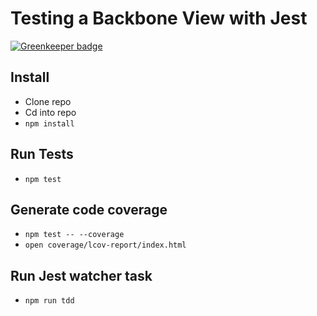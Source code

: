 # Testing a Backbone View with Jest

[![Greenkeeper badge](https://badges.greenkeeper.io/captbaritone/tdd-jest-backbone.svg)](https://greenkeeper.io/)

## Install

* Clone repo
* Cd into repo
* `npm install`

## Run Tests

* `npm test`

## Generate code coverage

* `npm test -- --coverage`
* `open coverage/lcov-report/index.html`

## Run Jest watcher task

* `npm run tdd`
